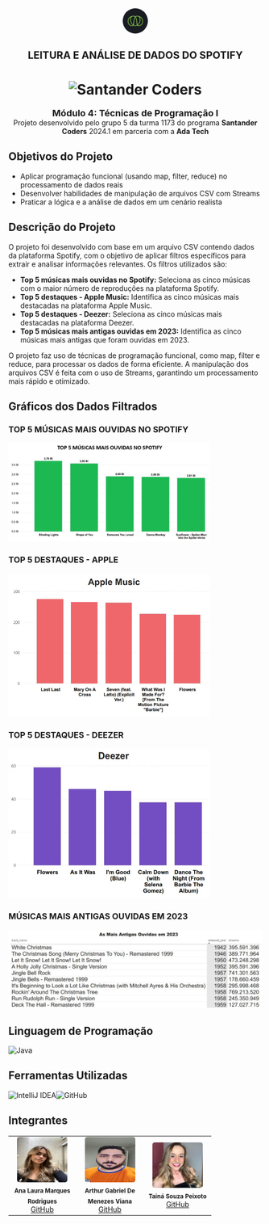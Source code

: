 <div align="center">
  <img alt="Ada" style="border-radius: 50%; width: 50px;" src="ImagensReadme/Ada.png">
  <h1 style="font-size: 20px;"><b>LEITURA E ANÁLISE DE DADOS DO SPOTIFY</b></h1>
</div>

<h1 align="center">
<img alt="Santander Coders" src="https://ada-strapi-production.s3.sa-east-1.amazonaws.com/Thumb_Meta_20_f25502065b.png" width="300" height="180">
</h1></h1>

<div align="center">
<b><span style="font-size: 18px;">Módulo 4: Técnicas de Programação I </span></b><br>Projeto desenvolvido pelo grupo 5 da turma 1173 do programa <b>Santander Coders</b> 2024.1 em parceria com a <b>Ada Tech</b>
</div>

## Objetivos do Projeto
- Aplicar programação funcional (usando map, filter, reduce) no processamento de dados reais
- Desenvolver habilidades de manipulação de arquivos CSV com Streams
- Praticar a lógica e a análise de dados em um cenário realista

## Descrição do Projeto
O projeto foi desenvolvido com base em um arquivo CSV contendo dados da plataforma Spotify, com o objetivo de aplicar filtros específicos para extrair e analisar informações relevantes. Os filtros utilizados são:
- **Top 5 músicas mais ouvidas no Spotify:** Seleciona as cinco músicas com o maior número de reproduções na plataforma Spotify.
- **Top 5 destaques - Apple Music:** Identifica as cinco músicas mais destacadas na plataforma Apple Music.
- **Top 5 destaques - Deezer:** Seleciona as cinco músicas mais destacadas na plataforma Deezer.
- **Top 5 músicas mais antigas ouvidas em 2023:** Identifica as cinco músicas mais antigas que foram ouvidas em 2023.

O projeto faz uso de técnicas de programação funcional, como map, filter e reduce, para processar os dados de forma eficiente. A manipulação dos arquivos CSV é feita com o uso de Streams, garantindo um processamento mais rápido e otimizado.

## Gráficos dos Dados Filtrados

### TOP 5 MÚSICAS MAIS OUVIDAS NO SPOTIFY
<img src="ImagensReadme/top-spotify.jpg" alt="Top 5 Spotify" width="400">

### TOP 5 DESTAQUES - APPLE
<img src="ImagensReadme/apple.jpg" alt="Top 5 Apple" width="400">

### TOP 5 DESTAQUES - DEEZER
<img src="ImagensReadme/deezer.jpg" alt="Top 5 Deezer" width="400">

### MÚSICAS MAIS ANTIGAS OUVIDAS EM 2023
<img src="ImagensReadme/mais-antigas.jpg" alt="Top 5 Antigas" width="520">

## Linguagem de Programação
![Java](https://img.shields.io/badge/java-%23ED8B00.svg?style=for-the-badge&logo=openjdk&logoColor=white)

## Ferramentas Utilizadas
![IntelliJ IDEA](https://img.shields.io/badge/IntelliJ_IDEA-000000.svg?style=for-the-badge&logo=intellij-idea&logoColor=white)![GitHub](https://img.shields.io/badge/github-%23121011.svg?style=for-the-badge&logo=github&logoColor=white)

## Integrantes
<table align="center" style="width: 80%;">
  <tr>
    <td align="center" style="width: 20%;">
      <img style="border-radius: 5%;" src="ImagensReadme/LauraFoto.jpeg" height="90px" width="100px;" alt=""/><br />
      <sub><b>Ana Laura Marques Rodrigues</b></sub><br />
      <a href="https://github.com/lauluah" target="_blank">GitHub</a>
    </td>
    <td align="center" style="width: 20%;">
      <img style="border-radius: 5%;" src="ImagensReadme/Arthur.jpeg" height="90px" width="100px;" alt=""/><br />
      <sub><b>Arthur Gabriel De Menezes Viana</b></sub><br />
      <a href="https://github.com/arthurgmv" target="_blank">GitHub</a>
    </td>
    <td align="center" style="width: 20%;">
      <img style="border-radius: 5%;" src="ImagensReadme/Taina.jpeg" height="90px" width="100px;" alt=""/><br />
      <sub><b>Tainá Souza Peixoto</b></sub><br />
      <a href="https://github.com/peixotots" target="_blank">GitHub</a>
    </td>
  </tr>
</table>


